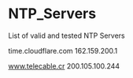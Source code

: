 # NTP_Servers
List of valid and tested NTP Servers


time.cloudflare.com
162.159.200.1

www.telecable.cr
200.105.100.244
